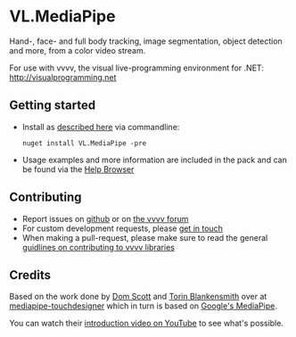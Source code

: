# VL.MediaPipe
Hand-, face- and full body tracking, image segmentation, object detection and more, from a color video stream. 

For use with vvvv, the visual live-programming environment for .NET: http://visualprogramming.net

## Getting started
- Install as [described here](https://thegraybook.vvvv.org/reference/hde/managing-nugets.html) via commandline:

    `nuget install VL.MediaPipe -pre`

- Usage examples and more information are included in the pack and can be found via the [Help Browser](https://thegraybook.vvvv.org/reference/hde/findinghelp.html)

## Contributing
- Report issues on [github](https://github.com/vvvv/VL.MediaPipe/issues) or on [the vvvv forum](https://discourse.vvvv.org/c/vvvv-gamma/28)
- For custom development requests, please [get in touch](mailto:devvvvs@vvvv.org)
- When making a pull-request, please make sure to read the general [guidlines on contributing to vvvv libraries](https://thegraybook.vvvv.org/reference/extending/contributing.html)

## Credits
Based on the work done by [Dom Scott](https://github.com/domisjustanumber) and [Torin Blankensmith](https://github.com/torinmb) over at [mediapipe-touchdesigner](https://github.com/torinmb/mediapipe-touchdesigner) which in turn is based on [Google's MediaPipe](https://developers.google.com/mediapipe).

You can watch their [introduction video on YouTube](https://www.youtube.com/watch?v=Cx4Ellaj6kk) to see what's possible.
